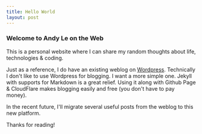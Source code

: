 ```yaml
---
title: Hello World
layout: post
---
```


### Welcome to Andy Le on the Web

This is a personal website where I can share my random thoughts about life, technologies & coding.

Just as a reference, I do have an existing weblog on [Wordpress](https://bigsonata.wordpress.com/). Technically I don't like to use Wordpress for blogging.  I want a more simple one. Jekyll with supports for Markdown is a great relief. Using it along with Github Page & CloudFlare makes blogging easily and free (you don't have to pay money).

In the recent future, I'll migrate several useful posts from the weblog to this new platform.

Thanks for reading!